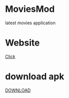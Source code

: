 # MoviesMod
latest movies application 

# Website
<a href="https://moviesmod.info/
">Click </a>

# download apk 
<a href="https://github.com/shubhamg0sai/MoviesMod/raw/Delete/Build/Apk/MoviesMod.apk">DOWNLOAD </a>
